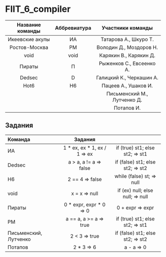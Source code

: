 # FIIT_6_compiler

|Название команды |Аббревиатура|Участники команды|
|:-----------------:|:-------------:|:-----------------:|
|Икеевские акулы|ИА|Татарова А., Шкуро Т.|
|Ростов-Москва|РМ|Володин Д., Моздоров Н.|
|void|void|Карякин В., Карякин Д.|
|Пираты|П|Рыженков С., Евсеенко А.|
|Dedsec|D|Галицкий К., Черкашин А.|
|Hot6|H6|Пацеев А., Ушаков И.|
||| Письменский М., Лутченко Д.|
||| Потапов И. |

## Задания

| Команда  | Задания | |
| :---------- |:-------:|:--:|
| ИА | 1 \* ex, ex \* 1, ex / 1 => ex | if (true) st1; else st2; => st1 |
| Dedsec | a > a, a != a => false | if (false) st1; else st2; => st2 |  
| H6 | 2 == 4 => false | while (false) st; => null |
| void | x = x => null | if (ex) null; else null; => null |
| Пираты | 0 \* expr, expr \* 0 => 0 | 0 + expr => expr  |
| РМ | a == a, a >= a => true | if (true) st1; else st2; => st1 |
| Письменский, Лутченко| 2 < 3 => true | if (false) st1; else st2; => st2 |
| Потапов | 2 * 3 => 6 | a - a => 0 |
